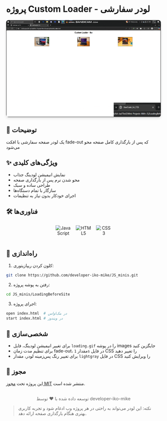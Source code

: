 # پروژه Custom Loader - لودر سفارشی  

<img src="./preview.gif" alt="پیش‌نمایش پروژه" style="
border-radius: 8px;
margin: 1rem auto;
box-shadow: 0 4px 8px rgba(0,0,0,0.1);
display: block;
max-width: 100%;
height: auto;
"/>

## 🔄 توضیحات  
یک لودر صفحه سفارشی با افکت fade-out که پس از بارگذاری کامل صفحه محو می‌شود  

## ✨ ویژگی‌های کلیدی  
- نمایش انیمیشن لودینگ جذاب  
- محو شدن نرم پس از بارگذاری صفحه  
- طراحی ساده و سبک  
- سازگار با تمام دستگاه‌ها  
- اجرای خودکار بدون نیاز به تنظیمات  

## 🛠️ فناوری‌ها  
<div align="center" style="display: flex; gap: 1rem; justify-content: center; margin: 1.5rem 0;">
  <img src="https://cdn.jsdelivr.net/gh/devicons/devicon/icons/javascript/javascript-original.svg" alt="JavaScript" width="50" height="50"/>
  <img src="https://cdn.jsdelivr.net/gh/devicons/devicon/icons/html5/html5-original.svg" alt="HTML5" width="50" height="50"/>
  <img src="https://cdn.jsdelivr.net/gh/devicons/devicon/icons/css3/css3-original.svg" alt="CSS3" width="50" height="50"/>
</div>

## 🚀 راه‌اندازی  
1. کلون کردن ریپازیتوری:  
```bash
git clone https://github.com/developer-iko-mike/JS_minis.git
```
2. رفتن به پوشه پروژه:  
```bash
cd JS_minis/LoadingBeforeSite
```
3. اجرای پروژه:  
```bash
open index.html  # در مک‌اواس
start index.html # در ویندوز
```

## 🎨 شخصی‌سازی  
- برای تغییر انیمیشن لودینگ، فایل `loading.gif` را در پوشه images جایگزین کنید  
- برای تنظیم مدت زمان fade-out، مقدار `1s` در فایل CSS را تغییر دهید  
- برای تغییر رنگ پس‌زمینه لودر، مقدار `lightgray` در فایل CSS را ویرایش کنید  

## 📜 مجوز  
این پروژه تحت [مجوز MIT](https://opensource.org/licenses/MIT) منتشر شده است.  

<div style="margin-top: 2rem; text-align: center; font-size: 0.9rem; color: #666;">
  توسعه داده شده با ❤️ توسط developer-iko-mike
</div>

> نکته: این لودر می‌تواند به راحتی در هر پروژه وب ادغام شود و تجربه کاربری بهتری هنگام بارگذاری صفحه ارائه دهد.